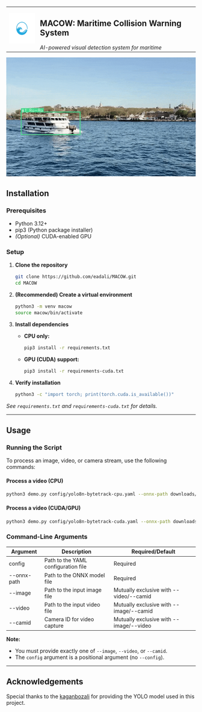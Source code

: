 <table align="center">
  <tr>
    <td>
      <img src="docs/imgs/logo.png" alt="MACOW Logo" height="80">
    </td>
    <td>
      <h2><strong>MACOW: Maritime Collision Warning System</strong></h2>
      <em>AI-powered visual detection system for maritime</em>
    </td>
  </tr>
</table>

<p align="center">
    <img src="docs/imgs/demo.gif" alt="Demo GIF">
</p>




## Installation

### Prerequisites
- Python 3.12+
- pip3 (Python package installer)
- *(Optional)* CUDA-enabled GPU

### Setup

1. **Clone the repository**
    ```bash
    git clone https://github.com/eadali/MACOW.git
    cd MACOW
    ```

2. **(Recommended) Create a virtual environment**
    ```bash
    python3 -m venv macow
    source macow/bin/activate
    ```

3. **Install dependencies**
    - **CPU only:**
        ```bash
        pip3 install -r requirements.txt
        ```
    - **GPU (CUDA) support:**
        ```bash
        pip3 install -r requirements-cuda.txt
        ```

4. **Verify installation**
    ```bash
    python3 -c "import torch; print(torch.cuda.is_available())"
    ```

*See `requirements.txt` and `requirements-cuda.txt` for details.*

---

## Usage

### Running the Script

To process an image, video, or camera stream, use the following commands:

#### Process a video (CPU)
```bash
python3 demo.py config/yolo8n-bytetrack-cpu.yaml --onnx-path downloads/yolo8n-640.onnx --video downloads/sea.mp4
```

#### Process a video (CUDA/GPU)
```bash
python3 demo.py config/yolo8n-bytetrack-cuda.yaml --onnx-path downloads/yolo8n-640.onnx --video downloads/sea.mp4
```

### Command-Line Arguments

| Argument      | Description                              | Required/Default |
|---------------|------------------------------------------|------------------|
| config        | Path to the YAML configuration file       | Required         |
| --onnx-path   | Path to the ONNX model file               | Required         |
| --image       | Path to the input image file              | Mutually exclusive with --video/--camid |
| --video       | Path to the input video file              | Mutually exclusive with --image/--camid |
| --camid       | Camera ID for video capture               | Mutually exclusive with --image/--video  |

**Note:**  
- You must provide exactly one of `--image`, `--video`, or `--camid`.
- The `config` argument is a positional argument (no `--config`).

---

## Acknowledgements

Special thanks to the [kaganbozali](https://github.com/kaganbozali) for providing the YOLO model used in this project.